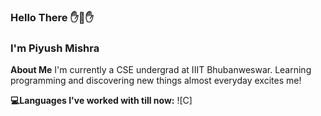 ### Hello There ✋👋✋
### I'm Piyush Mishra

**About Me**
  I'm currently a CSE undergrad at IIIT Bhubanweswar. Learning programming and discovering new things almost everyday excites me!
 
 **💻Languages I've worked with till now:**
 ![C]
 

